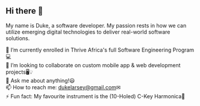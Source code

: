 ## Hi there 👋

My name is Duke, a software developer. My passion rests in how we can utilize emerging digital technologies to deliver real-world software solutions.

🔭 I’m currently enrolled in Thrive Africa's full Software Engineering Program💻 <br>
👯 I’m looking to collaborate on custom mobile app & web development projects🖥💡 <br>
💬 Ask me about anything!😃 <br>
📫 How to reach me: [dukelarsey@gmail.com](dukelarsey@gmail.com)✉ <br>
⚡ Fun fact: My favourite instrument is the (10-Holed) C-Key Harmonica🎵 <br>



<!--
**DukeLarsey/DukeLarsey** is a ✨ _special_ ✨ repository because its `README.md` (this file) appears on your GitHub profile.

Here are some ideas to get you started:

- 🔭 I’m currently working on ...
- 🌱 I’m currently learning ...
- 👯 I’m looking to collaborate on ...
- 🤔 I’m looking for help with ...
- 💬 Ask me about ...
- 📫 How to reach me: ...
- 😄 Pronouns: ...
- ⚡ Fun fact: ...
-->
